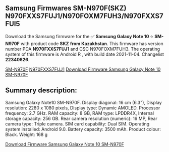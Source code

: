 <h2>Samsung Firmwares SM-N970F(SKZ) N970FXXS7FUJ1/N970FOXM7FUH3/N970FXXS7FUI5</h2>
Download the Samsung firmware for the ✅ <strong>Samsung Galaxy Note 10 </strong> ⭐ <strong>SM-N970F</strong> with product code <strong>SKZ</strong> <strong> from Kazakhstan</strong>. This firmware has version number PDA <strong>N970FXXS7FUJ1</strong> and CSC N970FOXM7FUH3. The operating system of this firmware is Android R , with build date 2021-11-04. Changelist <strong>22340626</strong>.


[SM-N970F](https://samfirm.shop/samsung/model/SM-N970F)
[N970FXXS7FUJ1](https://samfirm.shop/samsung/pda/N970FXXS7FUJ1)
[Download Firmware Samsung Galaxy Note 10 SM-N970F](https://samfirm.shop/samsung/firmware/471992)
<h2>Summary description:</h2>
<p>Samsung Galaxy Note10 SM-N970F. Display diagonal: 16 cm (6.3"), Display resolution: 2280 x 1080 pixels, Display type: Dynamic AMOLED. Processor frequency: 2.7 GHz. RAM capacity: 8 GB, RAM type: LPDDR4X, Internal storage capacity: 256 GB. Rear camera resolution (numeric): 16 MP, Rear camera type: Triple camera. SIM card capability: Dual SIM. Operating system installed: Android 9.0. Battery capacity: 3500 mAh. Product colour: Black. Weight: 168 g</p>


[Download Firmware Samsung Galaxy Note 10 SM-N970F](https://samfirm.shop/samsung/firmware/471992)
